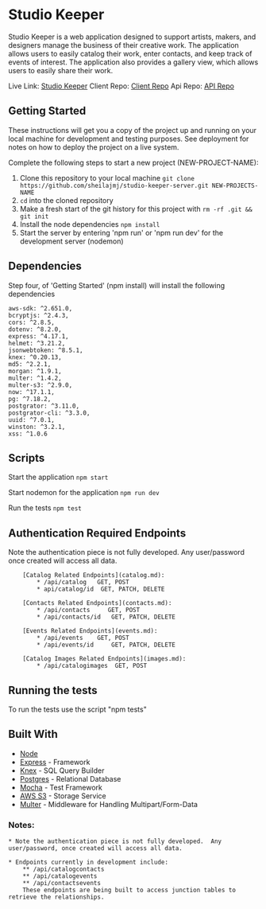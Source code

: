 # Studio Keeper

Studio Keeper is a web application designed to support artists, makers, and designers manage the business of their creative work.  The application allows users to easily catalog their work, enter contacts, and keep track of events of interest.  The application also provides a gallery view, which allows users to easily share their work.  

Live Link: [Studio Keeper](https://studio-keeper-app.now.sh/)
Client Repo: [Client Repo](https://github.com/sheilajmj/studio-keeper-app)
Api Repo: [API Repo](https://github.com/sheilajmj/studio-keeper-server)



## Getting Started

These instructions will get you a copy of the project up and running on your local machine for development and testing purposes. See deployment for notes on how to deploy the project on a live system.

Complete the following steps to start a new project (NEW-PROJECT-NAME):

1. Clone this repository to your local machine `git clone https://github.com/sheilajmj/studio-keeper-server.git NEW-PROJECTS-NAME`
2. `cd` into the cloned repository
3. Make a fresh start of the git history for this project with `rm -rf .git && git init`
4. Install the node dependencies `npm install`
5.  Start the server by entering 'npm run' or 'npm run dev' for the development server (nodemon)

## Dependencies

Step four, of 'Getting Started' (npm install) will install the following dependencies

    aws-sdk: ^2.651.0,
    bcryptjs: ^2.4.3,
    cors: ^2.8.5,
    dotenv: ^8.2.0,
    express: ^4.17.1,
    helmet: ^3.21.2,
    jsonwebtoken: ^8.5.1,
    knex: ^0.20.13,
    md5: ^2.2.1,
    morgan: ^1.9.1,
    multer: ^1.4.2,
    multer-s3: ^2.9.0,
    now: ^17.1.1,
    pg: ^7.18.2,
    postgrator: ^3.11.0,
    postgrator-cli: ^3.3.0,
    uuid: ^7.0.1,
    winston: ^3.2.1,
    xss: ^1.0.6

## Scripts

Start the application `npm start`

Start nodemon for the application `npm run dev`

Run the tests `npm test`

## Authentication Required Endpoints

Note the authentication piece is not fully developed.  Any user/password once created will access all data.


        [Catalog Related Endpoints](catalog.md): 
            * /api/catalog   GET, POST
            * api/catalog/id  GET, PATCH, DELETE

        [Contacts Related Endpoints](contacts.md):
            * /api/contacts     GET, POST
            * /api/contacts/id   GET, PATCH, DELETE

        [Events Related Endpoints](events.md):
            * /api/events    GET, POST
            * /api/events/id     GET, PATCH, DELETE

        [Catalog Images Related Endpoints](images.md): 
            * /api/catalogimages  GET, POST


## Running the tests

To run the tests use the script "npm tests"


## Built With

* [Node](https://nodejs.org/en/)
* [Express](http://expressjs.com/) - Framework
* [Knex](http://knexjs.org/) - SQL Query Builder 
* [Postgres](https://www.postgresql.org/) - Relational Database 
* [Mocha](https://mochajs.org/) - Test Framework
* [AWS S3](https://aws.amazon.com/s3/) - Storage Service
* [Multer](https://www.npmjs.com/package/multer) - Middleware for Handling Multipart/Form-Data 

### Notes:

    * Note the authentication piece is not fully developed.  Any user/password, once created will access all data.

    * Endpoints currently in development include: 
        ** /api/catalogcontacts
        ** /api/catalogevents
        ** /api/contactsevents
        These endpoints are being built to access junction tables to retrieve the relationships.  

